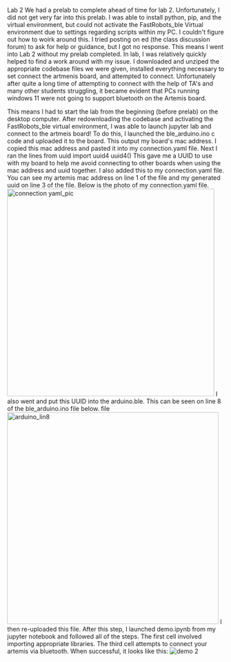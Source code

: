 Lab 2
We had a prelab to complete ahead of time for lab 2. Unfortunately, I did not get very far into this prelab. I was able to install python, pip, and the virtual environment, but could not activate the FastRobots_ble Virtual environment due to settings regarding scripts within my PC. I couldn't figure out how to woirk around this. I tried posting on ed (the class discussion forum) to ask for help or guidance, but I got no response. This means I went into Lab 2 without my prelab completed. In lab, I was relatively quickly helped to find a work around with my issue. I downloaded and unziped the appropriate codebase files we were given, installed everything necessary to set connect the artmenis board, and attempted to connect. Unfortunately after quite a long time of attempting to connect with the help of TA's and many other students struggling, it became evident that PCs running windows 11 were not going to support bluetooth on the Artemis board.

This means I had to start the lab from the beginning (before prelab) on the desktop computer. After redownloading the codebase and activating the FastRobots_ble virtual environment, I was able to launch jupyter lab and connect to the artmeis board!
To do this, I launched the ble_arduino.ino c code and uploaded it to the board. This output my board's mac address. I copied this mac address and pasted it into my connection.yaml file.
Next I ran the lines 
               from uuid import uuid4
               uuid4()
This gave me a UUID to use with my board to help me avoid connecting to other boards when using the mac address and uuid together. I also added this to my connection.yaml file. You can see my artemis mac address on line 1 of the file and my generated uuid on line 3 of the file. Below is the photo of my connection.yaml file.
<img width="480" alt="connection yaml_pic" src="https://user-images.githubusercontent.com/89661904/218335662-336f130c-9250-4026-a4e9-1c86c395db5f.png">
I also went and put this UUID into the arduino.ble. This can be seen on line 8 of the ble_arduino.ino file below.
file<img width="490" alt="arduino_lin8" src="https://user-images.githubusercontent.com/89661904/218335788-2ec58598-e89a-4550-bd64-53b6fcc3833f.png">
I then re-uploaded this file.
After this step, I launched demo.ipynb from my jupyter notebook and followed all of the steps. The first cell involved importing appropriate libraries. The third cell attempts to connect your artemis via bluetooth. When successful, it looks like this:
![demo 2](https://user-images.githubusercontent.com/89661904/218336094-bf3d0a1d-b19b-4bfc-a124-0d4d5f6682ff.PNG)



